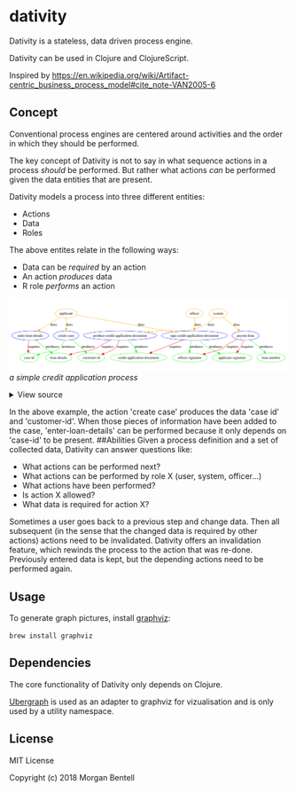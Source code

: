 # dativity

Dativity is a stateless, data driven process engine.

Dativity can be used in Clojure and ClojureScript.

Inspired by https://en.wikipedia.org/wiki/Artifact-centric_business_process_model#cite_note-VAN2005-6

## Concept

Conventional process engines are centered around activities and the order in which they should be performed.

The key concept of Dativity is not to say in what sequence actions in a process _should_ be performed. 
But rather what actions _can_ be performed given the data entities that are present.

Dativity models a process into three different entities:
* Actions
* Data
* Roles

The above entites relate in the following ways:
* Data can be _required_ by an action
* An action _produces_ data
* R role _performs_ an action


![](dativity.png)
_a simple credit application process_
<details>
    <summary>View source</summary>
    ```clojure
    (def case-model
      (-> (d/empty-case-model)
          ; Actions
          (d/add-entity-to-model (d/action :create-case))
          (d/add-entity-to-model (d/action :enter-loan-details))
          (d/add-entity-to-model (d/action :produce-credit-application-document))
          (d/add-entity-to-model (d/action :sign-credit-application-document))
          (d/add-entity-to-model (d/action :payout-loan))
          ; Data entities
          (d/add-entity-to-model (d/data :case-id))
          (d/add-entity-to-model (d/data :customer-id))
          (d/add-entity-to-model (d/data :loan-details))
          (d/add-entity-to-model (d/data :credit-application-document))
          (d/add-entity-to-model (d/data :applicant-signature))
          (d/add-entity-to-model (d/data :officer-signature))
          (d/add-entity-to-model (d/data :loan-number))
          ; Roles
          (d/add-entity-to-model (d/role :applicant))
          (d/add-entity-to-model (d/role :system))
          (d/add-entity-to-model (d/role :officer))
          ; Production edges
          (d/add-relationship-to-model (d/action-produces :create-case :customer-id))
          (d/add-relationship-to-model (d/action-produces :create-case :case-id))
          (d/add-relationship-to-model (d/action-produces :enter-loan-details :loan-details))
          (d/add-relationship-to-model (d/action-produces :produce-credit-application-document :credit-application-document))
          (d/add-relationship-to-model (d/action-produces :sign-credit-application-document :applicant-signature))
          (d/add-relationship-to-model (d/action-produces :sign-credit-application-document :officer-signature))
          (d/add-relationship-to-model (d/action-produces :payout-loan :loan-number))
          ; Prerequisite edges
          (d/add-relationship-to-model (d/action-requires :enter-loan-details :case-id))
          (d/add-relationship-to-model (d/action-requires :produce-credit-application-document :loan-details))
          (d/add-relationship-to-model (d/action-requires :produce-credit-application-document :customer-id))
          (d/add-relationship-to-model (d/action-requires :sign-credit-application-document :credit-application-document))
          (d/add-relationship-to-model (d/action-requires :payout-loan :applicant-signature))
          (d/add-relationship-to-model (d/action-requires :payout-loan :officer-signature))
          ; Role-action edges
          (d/add-relationship-to-model (d/role-performs :applicant :create-case))
          (d/add-relationship-to-model (d/role-performs :applicant :enter-loan-details))
          (d/add-relationship-to-model (d/role-performs :applicant :sign-credit-application-document))
          (d/add-relationship-to-model (d/role-performs :officer :sign-credit-application-document))
          (d/add-relationship-to-model (d/role-performs :system :payout-loan))
          (d/add-relationship-to-model (d/role-performs :system :produce-credit-application-document))))    
    ```
</details>

In the above example, the action 'create case' produces the data 'case id' and 'customer-id'. When those pieces of information have been added to the case, 'enter-loan-details' can be performed because it only depends on 'case-id' to be present.
##Abilities
Given a process definition and a set of collected data, Dativity can answer questions like:
* What actions can be performed next?
* What actions can be performed by role X (user, system, officer...)
* What actions have been performed?
* Is action X allowed?
* What data is required for action X?

Sometimes a user goes back to a previous step and change data. 
Then all subsequent (in the sense that the changed data is required by other actions) actions need to be invalidated.
Dativity offers an invalidation feature, which rewinds the process to the action that was re-done. Previously entered data is kept, but the depending actions need to be performed again.
  
## Usage

To generate graph pictures, install [graphviz](https://graphviz.gitlab.io/download/):

`brew install graphviz`

## Dependencies
The core functionality of Dativity only depends on Clojure.

[Ubergraph](https://github.com/Engelberg/ubergraph) is used as an adapter to graphviz for vizualisation and is only used by a utility namespace.

## License

MIT License

Copyright (c) 2018 Morgan Bentell
